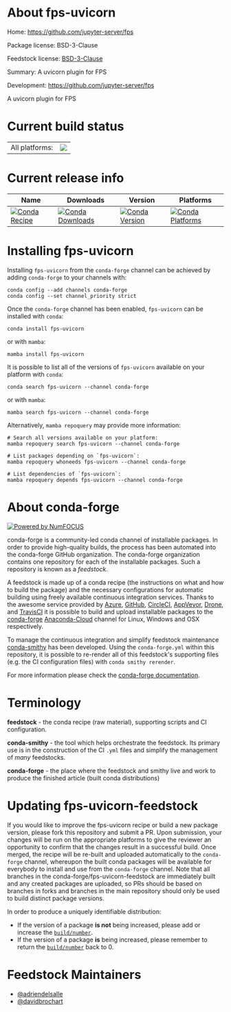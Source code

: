 About fps-uvicorn
=================

Home: https://github.com/jupyter-server/fps

Package license: BSD-3-Clause

Feedstock license: [BSD-3-Clause](https://github.com/conda-forge/fps-uvicorn-feedstock/blob/main/LICENSE.txt)

Summary: A uvicorn plugin for FPS

Development: https://github.com/jupyter-server/fps

A uvicorn plugin for FPS

Current build status
====================


<table><tr><td>All platforms:</td>
    <td>
      <a href="https://dev.azure.com/conda-forge/feedstock-builds/_build/latest?definitionId=13955&branchName=main">
        <img src="https://dev.azure.com/conda-forge/feedstock-builds/_apis/build/status/fps-uvicorn-feedstock?branchName=main">
      </a>
    </td>
  </tr>
</table>

Current release info
====================

| Name | Downloads | Version | Platforms |
| --- | --- | --- | --- |
| [![Conda Recipe](https://img.shields.io/badge/recipe-fps--uvicorn-green.svg)](https://anaconda.org/conda-forge/fps-uvicorn) | [![Conda Downloads](https://img.shields.io/conda/dn/conda-forge/fps-uvicorn.svg)](https://anaconda.org/conda-forge/fps-uvicorn) | [![Conda Version](https://img.shields.io/conda/vn/conda-forge/fps-uvicorn.svg)](https://anaconda.org/conda-forge/fps-uvicorn) | [![Conda Platforms](https://img.shields.io/conda/pn/conda-forge/fps-uvicorn.svg)](https://anaconda.org/conda-forge/fps-uvicorn) |

Installing fps-uvicorn
======================

Installing `fps-uvicorn` from the `conda-forge` channel can be achieved by adding `conda-forge` to your channels with:

```
conda config --add channels conda-forge
conda config --set channel_priority strict
```

Once the `conda-forge` channel has been enabled, `fps-uvicorn` can be installed with `conda`:

```
conda install fps-uvicorn
```

or with `mamba`:

```
mamba install fps-uvicorn
```

It is possible to list all of the versions of `fps-uvicorn` available on your platform with `conda`:

```
conda search fps-uvicorn --channel conda-forge
```

or with `mamba`:

```
mamba search fps-uvicorn --channel conda-forge
```

Alternatively, `mamba repoquery` may provide more information:

```
# Search all versions available on your platform:
mamba repoquery search fps-uvicorn --channel conda-forge

# List packages depending on `fps-uvicorn`:
mamba repoquery whoneeds fps-uvicorn --channel conda-forge

# List dependencies of `fps-uvicorn`:
mamba repoquery depends fps-uvicorn --channel conda-forge
```


About conda-forge
=================

[![Powered by
NumFOCUS](https://img.shields.io/badge/powered%20by-NumFOCUS-orange.svg?style=flat&colorA=E1523D&colorB=007D8A)](https://numfocus.org)

conda-forge is a community-led conda channel of installable packages.
In order to provide high-quality builds, the process has been automated into the
conda-forge GitHub organization. The conda-forge organization contains one repository
for each of the installable packages. Such a repository is known as a *feedstock*.

A feedstock is made up of a conda recipe (the instructions on what and how to build
the package) and the necessary configurations for automatic building using freely
available continuous integration services. Thanks to the awesome service provided by
[Azure](https://azure.microsoft.com/en-us/services/devops/), [GitHub](https://github.com/),
[CircleCI](https://circleci.com/), [AppVeyor](https://www.appveyor.com/),
[Drone](https://cloud.drone.io/welcome), and [TravisCI](https://travis-ci.com/)
it is possible to build and upload installable packages to the
[conda-forge](https://anaconda.org/conda-forge) [Anaconda-Cloud](https://anaconda.org/)
channel for Linux, Windows and OSX respectively.

To manage the continuous integration and simplify feedstock maintenance
[conda-smithy](https://github.com/conda-forge/conda-smithy) has been developed.
Using the ``conda-forge.yml`` within this repository, it is possible to re-render all of
this feedstock's supporting files (e.g. the CI configuration files) with ``conda smithy rerender``.

For more information please check the [conda-forge documentation](https://conda-forge.org/docs/).

Terminology
===========

**feedstock** - the conda recipe (raw material), supporting scripts and CI configuration.

**conda-smithy** - the tool which helps orchestrate the feedstock.
                   Its primary use is in the construction of the CI ``.yml`` files
                   and simplify the management of *many* feedstocks.

**conda-forge** - the place where the feedstock and smithy live and work to
                  produce the finished article (built conda distributions)


Updating fps-uvicorn-feedstock
==============================

If you would like to improve the fps-uvicorn recipe or build a new
package version, please fork this repository and submit a PR. Upon submission,
your changes will be run on the appropriate platforms to give the reviewer an
opportunity to confirm that the changes result in a successful build. Once
merged, the recipe will be re-built and uploaded automatically to the
`conda-forge` channel, whereupon the built conda packages will be available for
everybody to install and use from the `conda-forge` channel.
Note that all branches in the conda-forge/fps-uvicorn-feedstock are
immediately built and any created packages are uploaded, so PRs should be based
on branches in forks and branches in the main repository should only be used to
build distinct package versions.

In order to produce a uniquely identifiable distribution:
 * If the version of a package **is not** being increased, please add or increase
   the [``build/number``](https://docs.conda.io/projects/conda-build/en/latest/resources/define-metadata.html#build-number-and-string).
 * If the version of a package **is** being increased, please remember to return
   the [``build/number``](https://docs.conda.io/projects/conda-build/en/latest/resources/define-metadata.html#build-number-and-string)
   back to 0.

Feedstock Maintainers
=====================

* [@adriendelsalle](https://github.com/adriendelsalle/)
* [@davidbrochart](https://github.com/davidbrochart/)

